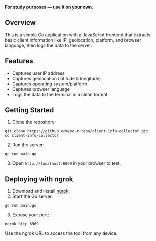 **For study purposes — use it on your own.**

## Overview

This is a simple Go application with a JavaScript frontend that extracts basic client information like IP, geolocation, platform, and browser language, then logs the data to the server.

## Features

* Captures user IP address
* Captures geolocation (latitude & longitude)
* Captures operating system/platform
* Captures browser language
* Logs the data to the terminal in a clean format

## Getting Started

1. Clone the repository:

```
git clone https://github.com/your-repo/client-info-collector.git
cd client-info-collector
```

2. Run the server:

```
go run main.go
```

3. Open `http://localhost:6969` in your browser to test.

## Deploying with ngrok

1. Download and install [ngrok](https://ngrok.com/).
2. Start the Go server:

```
go run main.go
```

3. Expose your port:

```
ngrok http 6969
```

Use the ngrok URL to access the tool from any device.

